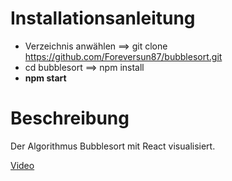 # Installationsanleitung


* Verzeichnis anwählen ==> git clone https://github.com/Foreversun87/bubblesort.git
* cd bubblesort ==> npm install
* **npm start**

# Beschreibung
Der Algorithmus Bubblesort mit React visualisiert.

[Video](https://youtu.be/TvtXrdjUid8)
